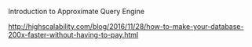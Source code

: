Introduction to Approximate Query Engine

http://highscalability.com/blog/2016/11/28/how-to-make-your-database-200x-faster-without-having-to-pay.html
